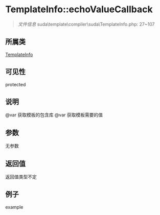 # TemplateInfo::echoValueCallback

> *文件信息* suda\template\compiler\suda\TemplateInfo.php: 27~107
## 所属类 

[TemplateInfo](../TemplateInfo.md)

## 可见性

  protected  
## 说明

@var 获取模板的包含库
@var 获取模板需要的值

## 参数

无参数

## 返回值
返回值类型不定

## 例子

example